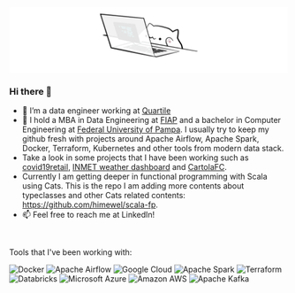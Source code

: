 <img align="center" alt="GIF" src="./gif/cat.gif" />

### Hi there 👋

- 🔭 I’m a data engineer working at [Quartile](https://quartile.com/)
- 🌱 I hold a MBA in Data Engineering at [FIAP](https://fiap.com.br/) and a bachelor in Computer Engineering at [Federal University of Pampa](https://unipampa.edu.br). I usually try to keep my github fresh with projects around Apache Airflow, Apache Spark, Docker, Terraform, Kubernetes and other tools from modern data stack.
- Take a look in some projects that I have been working such as [covid19retail](https://github.com/himewel/covid19retail), [INMET weather dashboard](https://github.com/himewel/weather_gather) and [CartolaFC](https://github.com/himewel/cartolafc).
- Currently I am getting deeper in functional programming with Scala using Cats. This is the repo I am adding more contents about typeclasses and other Cats related contents: https://github.com/himewel/scala-fp.
- 📫 Feel free to reach me at LinkedIn!

<br/>

Tools that I've been working with:

<p>
<img alt="Docker" src="https://img.shields.io/badge/docker-%230db7ed.svg?&style=for-the-badge&logo=docker&logoColor=white"/>
<img alt="Apache Airflow" src="https://img.shields.io/badge/apacheairflow-%23017cee.svg?&style=for-the-badge&logo=apache-airflow&logoColor=white"/>
<img alt="Google Cloud" src="https://img.shields.io/badge/GoogleCloud-%234285F4.svg?&style=for-the-badge&logo=google-cloud&logoColor=white"/>
<img alt="Apache Spark" src="https://img.shields.io/badge/apachespark-%23e25a1c.svg?&style=for-the-badge&logo=apache-spark&logoColor=white"/>
<img alt="Terraform" src="https://img.shields.io/badge/terraform-%237b42bc.svg?&style=for-the-badge&logo=terraform&logoColor=white"/>
<img alt="Databricks" src="https://img.shields.io/badge/databricks-%23ff3621.svg?&style=for-the-badge&logo=databricks&logoColor=white"/>
<img alt="Microsoft Azure" src="https://img.shields.io/badge/microsoftazure-%230078d4.svg?&style=for-the-badge&logo=microsoftazure&logoColor=white"/>
<img alt="Amazon AWS" src="https://img.shields.io/badge/amazonaws-%23232f3e.svg?&style=for-the-badge&logo=amazonaws&logoColor=white"/>
<img alt="Apache Kafka" src="https://img.shields.io/badge/apachekafka-%23231f20.svg?&style=for-the-badge&logo=apachekafka&logoColor=white"/>
</p>
